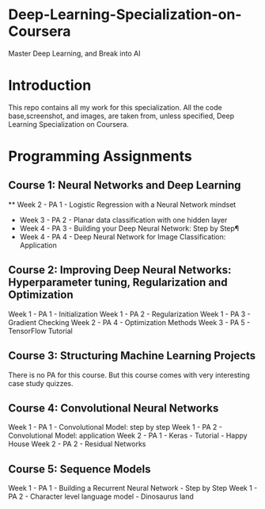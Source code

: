 # Deep-Learning-Specialization-on-Coursera
Master Deep Learning, and Break into AI
# Introduction
This repo contains all my work for this specialization. All the code base,screenshot, and images, are taken from, unless specified, Deep Learning Specialization on Coursera.

# Programming Assignments
 ## Course 1: Neural Networks and Deep Learning

** Week 2 - PA 1 - Logistic Regression with a Neural Network mindset
* Week 3 - PA 2 - Planar data classification with one hidden layer
* Week 4 - PA 3 - Building your Deep Neural Network: Step by Step¶
* Week 4 - PA 4 - Deep Neural Network for Image Classification: Application

## Course 2: Improving Deep Neural Networks: Hyperparameter tuning, Regularization and Optimization

Week 1 - PA 1 - Initialization
Week 1 - PA 2 - Regularization
Week 1 - PA 3 - Gradient Checking
Week 2 - PA 4 - Optimization Methods
Week 3 - PA 5 - TensorFlow Tutorial

## Course 3: Structuring Machine Learning Projects

There is no PA for this course. But this course comes with very interesting case study quizzes.

## Course 4: Convolutional Neural Networks

Week 1 - PA 1 - Convolutional Model: step by step
Week 1 - PA 2 - Convolutional Model: application
Week 2 - PA 1 - Keras - Tutorial - Happy House
Week 2 - PA 2 - Residual Networks

## Course 5: Sequence Models

Week 1 - PA 1 - Building a Recurrent Neural Network - Step by Step
Week 1 - PA 2 - Character level language model - Dinosaurus land
